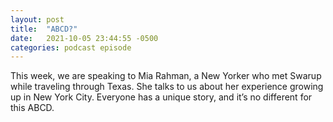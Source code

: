 ```yaml
---
layout: post
title:  "ABCD?"
date:   2021-10-05 23:44:55 -0500
categories: podcast episode
---
```

This week, we are speaking to Mia Rahman, a New Yorker who met Swarup while traveling through Texas. She talks to us about her experience growing up in New York City. Everyone has a unique story, and it’s no different for this ABCD.